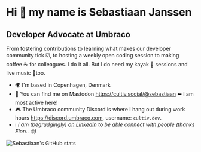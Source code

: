Hi 👋 my name is Sebastiaan Janssen
====================================

Developer Advocate at Umbraco
--------------------------------

From fostering contributions to learning what makes our developer community tick ☑️, to hosting a weekly open coding session to making coffee ☕ for colleagues. I do it all. But I do need my kayak 🛶 sessions and live music 🎸too.

- 🌍 I'm based in Copenhagen, Denmark
- 🐘 You can find me on Mastodon <a rel="me" href="https://cultiv.social/@sebastiaan">https://cultiv.social/@sebastiaan</a> ⬅️ I am most active here!
- 🎮 The Umbraco community Discord is where I hang out during work hours <a href="https://discord.umbraco.com">https://discord.umbraco.com</a>, username: `cultiv.dev`.
- ℹ️ _I am (begrudgingly) <a href="https://www.linkedin.com/in/cultiv/">on LinkedIn</a> to be able connect with people (thanks Elon.. 🙄)_

![Sebastiaan's GitHub stats](https://github-readme-stats.vercel.app/api?username=nul800sebastiaan&show_icons=true&theme=transparent)
